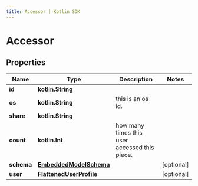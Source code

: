```yaml
---
title: Accessor | Kotlin SDK
---
```




# Accessor

## Properties
Name | Type | Description | Notes
------------ | ------------- | ------------- | -------------
**id** | **kotlin.String** |  | 
**os** | **kotlin.String** | this is an os id. | 
**share** | **kotlin.String** |  | 
**count** | **kotlin.Int** | how many times this user accessed this piece. | 
**schema** | [**EmbeddedModelSchema**](EmbeddedModelSchema) |  |  [optional]
**user** | [**FlattenedUserProfile**](FlattenedUserProfile) |  |  [optional]





